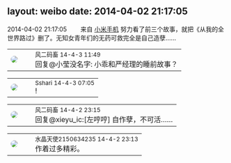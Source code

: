 layout: weibo
date: 2014-04-02 21:17:05
---
<meta name="referrer" content="no-referrer" />

2014-04-02 21:17:05  &nbsp;&nbsp;&nbsp;&nbsp;&nbsp;&nbsp; 来自 <a href="http://app.weibo.com/t/feed/22zMnn" rel="nofollow">小米手机</a>
努力看了前三个故事，就把《从我的全世界路过》删了。无知女青年们的无药可救完全是自己造孽…… ​​​

<table style="width: 100%;">
  <tr>
    <td style="width: 40px;"><img style="border-radius:50%" src="https://tva3.sinaimg.cn/crop.0.0.639.639.50/6d2a6003jw8f3idy69w2gj20hs0hrt9g.jpg?KID=imgbed,tva&Expires=1624466401&ssig=5Fa3ozn8u%2F"></td>
    <td colspan="2"><small>风二码畜 14-4-3 11:49</small><br/>回复@小莹没名字: 小乖和严经理的睡前故事？</td>
  </tr>
</table>

<table style="width: 100%;">
  <tr>
    <td style="width: 40px;"><img style="border-radius:50%" src="https://tva1.sinaimg.cn/crop.0.0.180.180.50/633fe75ejw1e8qgp5bmzyj2050050aa8.jpg?KID=imgbed,tva&Expires=1624466401&ssig=olUYsPTgdw"></td>
    <td colspan="2"><small>Sshari 14-4-3 07:05</small><br/>!</td>
  </tr>
</table>

<table style="width: 100%;">
  <tr>
    <td style="width: 40px;"><img style="border-radius:50%" src="https://tva3.sinaimg.cn/crop.0.0.639.639.50/6d2a6003jw8f3idy69w2gj20hs0hrt9g.jpg?KID=imgbed,tva&Expires=1624466401&ssig=5Fa3ozn8u%2F"></td>
    <td colspan="2"><small>风二码畜 14-4-2 23:15</small><br/>回复@xieyu_ic:[左哼哼] 自作孽，不可活……</td>
  </tr>
</table>

<table style="width: 100%;">
  <tr>
    <td style="width: 40px;"><img style="border-radius:50%" src="https://tva1.sinaimg.cn/crop.0.0.80.80.50/803012fbjw8f6z12p78p3j2028028q2p.jpg?KID=imgbed,tva&Expires=1624466401&ssig=OtyKLNNJNn"></td>
    <td colspan="2"><small>水晶天使2150634235 14-4-2 23:13</small><br/>作着过多精彩。</td>
  </tr>
</table>
